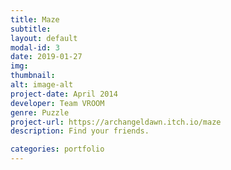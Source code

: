 ```yaml
---
title: Maze
subtitle: 
layout: default
modal-id: 3
date: 2019-01-27
img: 
thumbnail: 
alt: image-alt
project-date: April 2014
developer: Team VROOM
genre: Puzzle
project-url: https://archangeldawn.itch.io/maze
description: Find your friends.

categories: portfolio
---
```

